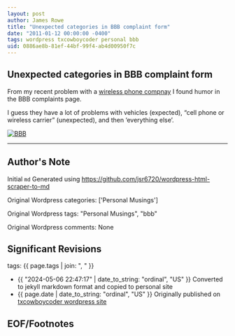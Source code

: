 ```yaml
---
layout: post
author: James Rowe
title: "Unexpected categories in BBB complaint form"
date: "2011-01-12 00:00:00 -0400"
tags: wordpress txcowboycoder personal bbb
uid: 0886ae8b-81ef-44bf-99f4-ab4d00950f7c
---
```



## Unexpected categories in BBB complaint form


From my recent problem with a [wireless phone compnay](http://txcowboycoder.wordpress.com/2011/01/09/verizon-restocking-fee-is-not-a-penalty) I found humor in the BBB complaints page.


I guess they have a lot of problems with vehicles (expected), “cell phone or wireless carrier” (unexpected), and then ‘everything else’.


[![](https://txcowboycoder.files.wordpress.com/2011/01/bbb.png?w=500&h=483 "BBB")](http://txcowboycoder.files.wordpress.com/2011/01/bbb.png)




---

## Author's Note

Initial `md` Generated using <https://github.com/jsr6720/wordpress-html-scraper-to-md>

Original Wordpress categories: ['Personal Musings']

Original Wordpress tags: "Personal Musings", "bbb"

Original Wordpress comments: None

## Significant Revisions

tags: {{ page.tags | join: ", " }} <!-- todo move this somewhere -->

- {{ "2024-05-06 22:47:17" | date_to_string: "ordinal", "US" }} Converted to jekyll markdown format and copied to personal site
- {{ page.date | date_to_string: "ordinal", "US" }} Originally published on [txcowboycoder wordpress site](https://txcowboycoder.wordpress.com/2011/01/12/unexpected-categories-in-bbb-complaint-form/)

## EOF/Footnotes

